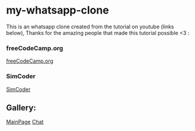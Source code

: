 # my-whatsapp-clone

This is an whatsapp clone created from the tutorial on youtube (links below), Thanks for the amazing people that made this tutorial possible <3 :
### freeCodeCamp.org
[freeCodeCamp.org](https://youtu.be/988UZFB0heA)
### SimCoder
[SimCoder](https://www.youtube.com/channel/UCQ5xY26cw5Noh6poIE-VBog)

## Gallery:

[MainPage](https://github.com/efeemir103/my-whatsapp-clone/blob/master/App%20Showcase%20Images/mainpage.png)
[Chat](https://github.com/efeemir103/my-whatsapp-clone/blob/master/App%20Showcase%20Images/chat.png)
